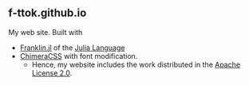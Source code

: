 ## f-ttok.github.io
My web site.
Built with

- [Franklin.jl](https://github.com/tlienart/Franklin.jl) of the [Julia Language](https://julialang.org)
- [ChimeraCSS](https://github.com/ChimeraCSS/ChimeraCSS) with font modification.
    - Hence, my website includes the work distributed in the [Apache License 2.0](https://github.com/ChimeraCSS/ChimeraCSS/blob/main/LICENSE).
